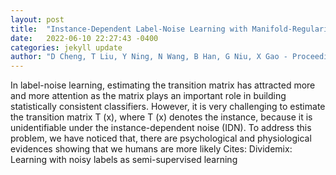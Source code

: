 ```yaml
---
layout: post
title:  "Instance-Dependent Label-Noise Learning with Manifold-Regularized Transition Matrix Estimation"
date:   2022-06-10 22:27:43 -0400
categories: jekyll update
author: "D Cheng, T Liu, Y Ning, N Wang, B Han, G Niu, X Gao - Proceedings of the IEEE , 2022"
---
```

In label-noise learning, estimating the transition matrix has attracted more and more attention as the matrix plays an important role in building statistically consistent classifiers. However, it is very challenging to estimate the transition matrix T (x), where T (x) denotes the instance, because it is unidentifiable under the instance-dependent noise (IDN). To address this problem, we have noticed that, there are psychological and physiological evidences showing that we humans are more likely 
Cites: Dividemix: Learning with noisy labels as semi-supervised learning